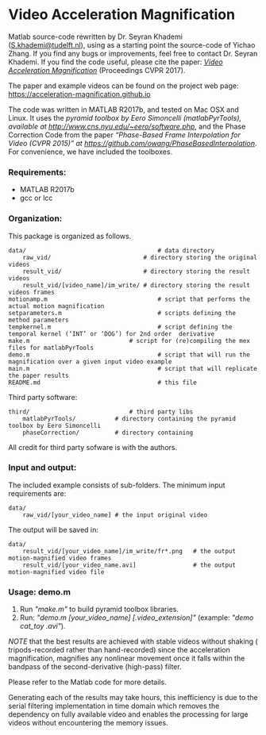# Video Acceleration Magnification

Matlab source-code rewritten by Dr. Seyran Khademi (S.khademi@tudelft.nl), using as a starting point the source-code of Yichao Zhang.
If you find any bugs or improvements, feel free to contact Dr. Seyran Khademi. 
If you find the code useful, please cite the paper: *[Video Acceleration Magnification](https://acceleration-magnification.github.io/paper.pdf)* (Proceedings CVPR 2017).

The paper and example videos can be found on the project web page: https://acceleration-magnification.github.io

The code was written in MATLAB R2017b, and tested on Mac OSX and Linux. 
It uses the *pyramid toolbox by Eero Simoncelli (matlabPyrTools), available at http://www.cns.nyu.edu/~eero/software.php*, and the Phase Correction Code from the paper *“Phase-Based Frame Interpolation for Video (CVPR 2015)” at https://github.com/owang/PhaseBasedInterpolation*. 
For convenience, we have included the toolboxes.

### Requirements:
- MATLAB R2017b
- gcc or lcc

### Organization:
This package is organized as follows.

	data/                                     # data directory
		raw_vid/                          # directory storing the original videos
		result_vid/                       # directory storing the result videos	   
		result_vid/[video_name]/im_write/ # directory storing the result videos frames	   
	motionamp.m                               # script that performs the actual motion magnification
	setparameters.m                           # scripts defining the method parameters
	tempkernel.m                              # script defining the temporal kernel (‘INT’ or ‘DOG’) for 2nd order 	derivative 
	make.m			                  # script for (re)compiling the mex files for matlabPyrTools 
	demo.m                                    # script that will run the magnification over a given input video example
	main.m                                    # script that will replicate the paper results 
	README.md                                 # this file

Third party software:

	third/                            # third party libs 
		matlabPyrTools/           # directory containing the pyramid toolbox by Eero Simoncelli 	
		phaseCorrection/          # directory containing	 	

All credit for third party sofware is with the authors. 


### Input and output:

The included example consists of sub-folders. The minimum input requirements are:

	data/
		raw_vid/[your_video_name] # the input original video

The output will be saved in:

	data/
		result_vid/[your_video_name]/im_write/fr*.png	# the output motion-magnified video frames
		result_vid/[your_video_name.avi]             	# the output motion-magnified video file

### Usage: demo.m

1) Run *"make.m"* to build pyramid toolbox libraries.
2) Run: *"demo.m [your_video_name] [.video_extension]"* (example: *"demo cat_toy .avi"*).


*NOTE* that the best results are achieved with stable videos without shaking ( tripods-recorded rather than hand-recorded) since the acceleration magnification, magnifies any nonlinear movement once it falls within the bandpass of the second-derivative (high-pass) filter. 

Please refer to the Matlab code for more details. 

Generating each of the results may take hours, this inefficiency is due to the serial filtering implementation in time domain which removes the dependency on fully available video and enables the processing for large videos without encountering the memory issues.  
